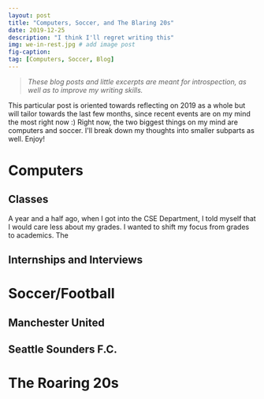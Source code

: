 ```yaml
---
layout: post
title: "Computers, Soccer, and The Blaring 20s"
date: 2019-12-25
description: "I think I'll regret writing this"
img: we-in-rest.jpg # add image post
fig-caption:
tag: [Computers, Soccer, Blog]
---
```


> *These blog posts and little excerpts are meant for introspection, as well as to improve my writing skills.*

This particular post is oriented towards reflecting on 2019 as a whole but will tailor towards the last few months, 
since recent events are on my mind the most right now :) Right now, the two biggest things on my mind are computers 
and soccer. I'll break down my thoughts into smaller subparts as well. Enjoy! 

# Computers 

## Classes 

A year and a half ago, when I got into the CSE Department, I told myself that I would care less about my grades. I wanted to shift my focus from grades to academics. The 

## Internships and Interviews 

# Soccer/Football

## Manchester United 

## Seattle Sounders F.C.

# The Roaring 20s

